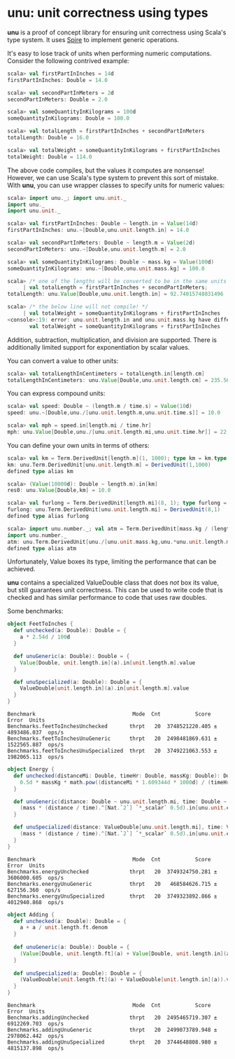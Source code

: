 # unu: unit correctness using types

**unu** is a proof of concept library for ensuring unit correctness using
Scala's type system. It uses [Spire][spire] to implement generic operations.

[spire]: https://github.com/non/spire

It's easy to lose track of units when performing numeric computations.
Consider the following contrived example:

```scala
scala> val firstPartInInches = 14d
firstPartInInches: Double = 14.0

scala> val secondPartInMeters = 2d
secondPartInMeters: Double = 2.0

scala> val someQuantityInKilograms = 100d
someQuantityInKilograms: Double = 100.0

scala> val totalLength = firstPartInInches + secondPartInMeters
totalLength: Double = 16.0

scala> val totalWeight = someQuantityInKilograms + firstPartInInches
totalWeight: Double = 114.0
```

The above code compiles, but the values it computes are nonsense! However, we
can use Scala's type system to prevent this sort of mistake. With **unu**, you
can use wrapper classes to specify units for numeric values:

```scala
scala> import unu._; import unu.unit._
import unu._
import unu.unit._

scala> val firstPartInInches: Double ~ length.in = Value(14d)
firstPartInInches: unu.~[Double,unu.unit.length.in] = 14.0

scala> val secondPartInMeters: Double ~ length.m = Value(2d)
secondPartInMeters: unu.~[Double,unu.unit.length.m] = 2.0

scala> val someQuantityInKilograms: Double ~ mass.kg = Value(100d)
someQuantityInKilograms: unu.~[Double,unu.unit.mass.kg] = 100.0

scala> /* one of the lengths will be converted to be in the same units as the other */ 
     | val totalLength = firstPartInInches + secondPartInMeters;
totalLength: unu.Value[Double,unu.unit.length.in] = 92.74015748031496

scala> /* the below line will not compile! */
     | val totalWeight = someQuantityInKilograms + firstPartInInches
<console>:19: error: unu.unit.length.in and unu.unit.mass.kg have different dimensions: List((unu.unit.length.m.type,1)), List((unu.unit.mass.kg.type,1))
       val totalWeight = someQuantityInKilograms + firstPartInInches
```

Addition, subtraction, multiplication, and division are supported. There is
additionally limited support for exponentiation by scalar values.

You can convert a value to other units:
 
```scala
scala> val totalLengthInCentimeters = totalLength.in[length.cm]
totalLengthInCentimeters: unu.Value[Double,unu.unit.length.cm] = 235.56
```

You can express compound units:

```scala
scala> val speed: Double ~ (length.m / time.s) = Value(10d)
speed: unu.~[Double,unu./[unu.unit.length.m,unu.unit.time.s]] = 10.0

scala> val mph = speed.in[length.mi / time.hr]
mph: unu.Value[Double,unu./[unu.unit.length.mi,unu.unit.time.hr]] = 22.36936292054402
```

You can define your own units in terms of others:

```scala
scala> val km = Term.DerivedUnit[length.m](1, 1000); type km = km.type
km: unu.Term.DerivedUnit[unu.unit.length.m] = DerivedUnit(1,1000)
defined type alias km

scala> (Value(10000d): Double ~ length.m).in[km]
res0: unu.Value[Double,km] = 10.0

scala> val furlong = Term.DerivedUnit[length.mi](8, 1); type furlong = furlong.type
furlong: unu.Term.DerivedUnit[unu.unit.length.mi] = DerivedUnit(8,1)
defined type alias furlong

scala> import unu.number._; val atm = Term.DerivedUnit[mass.kg / (length.m * (time.s ^ `2`))](1, 101325); type atm = atm.type
import unu.number._
atm: unu.Term.DerivedUnit[unu./[unu.unit.mass.kg,unu.*unu.unit.length.m,unu.^[unu.unit.time.s,unu.number.2]]]] = DerivedUnit(1,101325)
defined type alias atm
```

Unfortunately, Value boxes its type, limiting the performance that can be
achieved.

**unu** contains a specialized ValueDouble class that does _not_ box its
value, but still guarantees unit correctness. This can be used to write code
that is checked and has similar performance to code that uses raw doubles.

Some benchmarks:

```scala
object FeetToInches {
  def unchecked(a: Double): Double = {
    a * 2.54d / 100d
  }

  def unuGeneric(a: Double): Double = {
    Value[Double, unit.length.in](a).in[unit.length.m].value
  }

  def unuSpecialized(a: Double): Double = {
    ValueDouble[unit.length.in](a).in[unit.length.m].value
  }
}
```

```
Benchmark                               Mode  Cnt           Score         Error  Units
Benchmarks.feetToInchesUnchecked       thrpt   20  3748521220.405 ± 4893486.037  ops/s
Benchmarks.feetToInchesUnuGeneric      thrpt   20  2498481869.631 ± 1522565.887  ops/s
Benchmarks.feetToInchesUnuSpecialized  thrpt   20  3749221063.553 ± 1982065.113  ops/s
```

```scala
object Energy {
  def unchecked(distanceMi: Double, timeHr: Double, massKg: Double): Double = {
    0.5d * massKg * math.pow((distanceMi * 1.609344d * 1000d) / (timeHr * 60d * 60d), 2)
  }

  def unuGeneric(distance: Double ~ unu.unit.length.mi, time: Double ~ unu.unit.time.hr, mass: Double ~ unu.unit.mass.kg): Double ~ unu.unit.energy.joule = {
    (mass * (distance / time).^[Nat.`2`] `*_scalar` 0.5d).in[unu.unit.energy.joule]
  }

  def unuSpecialized(distance: ValueDouble[unu.unit.length.mi], time: ValueDouble[unu.unit.time.hr], mass: ValueDouble[unu.unit.mass.kg]): ValueDouble[unu.unit.energy.joule] = {
    (mass * (distance / time).^[Nat.`2`] `*_scalar` 0.5d).in[unu.unit.energy.joule]
  }
}
```

```
Benchmark                               Mode  Cnt           Score         Error  Units
Benchmarks.energyUnchecked             thrpt   20  3749324750.281 ± 3606000.605  ops/s
Benchmarks.energyUnuGeneric            thrpt   20   468584626.715 ±  627156.360  ops/s
Benchmarks.energyUnuSpecialized        thrpt   20  3749323892.866 ± 4012940.868  ops/s
```

```scala
object Adding {
  def unchecked(a: Double): Double = {
    a + a / unit.length.ft.denom
  }
  
  def unuGeneric(a: Double): Double = {
    (Value[Double, unit.length.ft](a) + Value[Double, unit.length.in](a)).value
  }
  
  def unuSpecialized(a: Double): Double = {
    (ValueDouble[unit.length.ft](a) + ValueDouble[unit.length.in](a)).value
  }
}
```

```
Benchmark                               Mode  Cnt           Score         Error  Units
Benchmarks.addingUnchecked             thrpt   20  2495465719.307 ± 6912269.703  ops/s
Benchmarks.addingUnuGeneric            thrpt   20  2499073789.948 ± 2978062.442  ops/s
Benchmarks.addingUnuSpecialized        thrpt   20  3744648808.980 ± 4815137.898  ops/s
```

